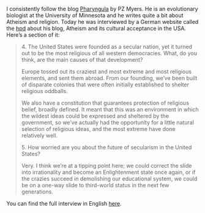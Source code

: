 I consistently follow the blog [Pharyngula](http://scienceblogs.com/pharyngula) by PZ Myers. He is an evolutionary biologist at the University of Minnesota and he writes quite a bit about Atheism and religion. Today he was interviewed by a German website called the [hpd](http://hpd.de) about his blog, Atheism and its cultural acceptance in the USA. Here’s a section of it:

> 4\. The United States were founded as a secular nation, yet it turned out to be the most religious of all western democracies. What, do you think, are the main causes of that development?
> 
> Europe tossed out its craziest and most extreme and most religious elements, and sent them abroad. From our founding, we’ve been built of disparate colonies that were often initially established to shelter religious oddballs.
> 
> We also have a constitution that guarantees protection of religious belief, broadly defined. It meant that this was an environment in which the wildest ideas could be expressed and sheltered by the government, so we’ve actually had the opportunity for a little natural selection of religious ideas, and the most extreme have done relatively well.
> 
> 5\. How worried are you about the future of secularism in the United States?
> 
> Very. I think we’re at a tipping point here; we could correct the slide into irrationality and become an Enlightenment state once again, or if the crazies succeed in demolishing our educational system, we could be on a one-way slide to third-world status in the next few generations.

You can find the full interview in English [here](http://scienceblogs.com/pharyngula/2008/11/i_had_no_idea_i_was_so_fluent.php#more).
